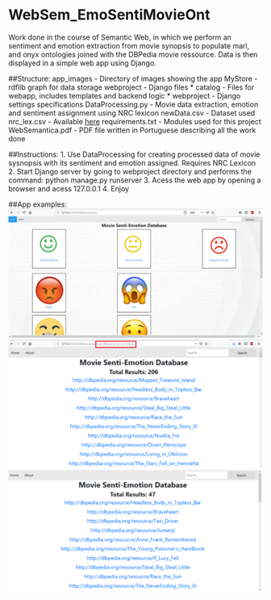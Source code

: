 # WebSem_EmoSentiMovieOnt
Work done in the course of Semantic Web, in which we perform an sentiment and emotion extraction from movie synopsis to populate marl, and onyx ontologies joined with the DBPedia movie ressource. Data is then displayed in a simple web app using Django.

##Structure:
    app_images - Directory of images showing the app
    MyStore - rdflib graph for data storage
    webproject - Django files
        * catalog - Files for webapp, includes templates and backend logic
        * webproject - Django settings specifications
    DataProcessing.py - Movie data extraction, emotion and sentiment assignment using NRC lexicon
    newData.csv - Dataset used
    nrc_lex.csv - Available [here](https://saifmohammad.com/WebPages/NRC-Emotion-Lexicon.htm)
    requirements.txt - Modules used for this project
    WebSemantica.pdf - PDF file written in Portuguese describing all the work done
    
##Instructions:
    1. Use DataProcessing for creating processed data of movie sysnopsis with its sentiment and emotion assigned. Requires NRC Lexicon
    2. Start Django server by going to webproject directory and performs the command: python manage.py runserver
    3. Acess the web app by opening a browser and acess 127.0.0.1
    4. Enjoy
    
##App examples:
![Homepage](/app_images/img1.png)
![Results](/app_images/img2.png)
![QueryResults](/app_images/img3.png)
